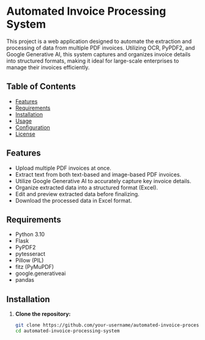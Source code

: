 # Automated Invoice Processing System

This project is a web application designed to automate the extraction and processing of data from multiple PDF invoices. Utilizing OCR, PyPDF2, and Google Generative AI, this system captures and organizes invoice details into structured formats, making it ideal for large-scale enterprises to manage their invoices efficiently.

## Table of Contents

- [Features](#features)
- [Requirements](#requirements)
- [Installation](#installation)
- [Usage](#usage)
- [Configuration](#configuration)
- [License](#license)

## Features

- Upload multiple PDF invoices at once.
- Extract text from both text-based and image-based PDF invoices.
- Utilize Google Generative AI to accurately capture key invoice details.
- Organize extracted data into a structured format (Excel).
- Edit and preview extracted data before finalizing.
- Download the processed data in Excel format.

## Requirements

- Python 3.10
- Flask
- PyPDF2
- pytesseract
- Pillow (PIL)
- fitz (PyMuPDF)
- google.generativeai
- pandas

## Installation

1. **Clone the repository:**
   ```bash
   git clone https://github.com/your-username/automated-invoice-processing-system.git
   cd automated-invoice-processing-system
